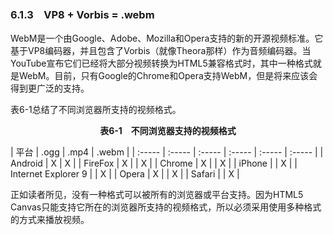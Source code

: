 ### 6.1.3　VP8 + Vorbis = .webm

WebM是一个由Google、Adobe、Mozilla和Opera支持的新的开源视频标准。它基于VP8编码器，并且包含了Vorbis（就像Theora那样）作为音频编码器。当YouTube宣布它们已经将大部分视频转换为HTML5兼容格式时，其中一种格式就是WebM。目前，只有Google的Chrome和Opera支持WebM，但是将来应该会得到更广泛的支持。

表6-1总结了不同浏览器所支持的视频格式。

<center class="my_markdown"><b class="my_markdown">表6-1　不同浏览器支持的视频格式</b></center>

| 平台 | .ogg | .mp4 | .webm |
| :-----  | :-----  | :-----  | :-----  | :-----  | :-----  |
| Android | X | X |
| FireFox | X |  | X |
| Chrome | X |  | X |
| iPhone |  | X |
| Internet Explorer 9 |  | X |
| Opera | X |  | X |
| Safari |  | X |

正如读者所见，没有一种格式可以被所有的浏览器或平台支持。因为HTML5 Canvas只能支持它所在的浏览器所支持的视频格式，所以必须采用使用多种格式的方式来播放视频。

